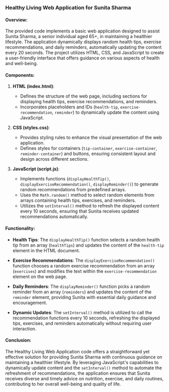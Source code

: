 ### Healthy Living Web Application for Sunita Sharma

#### Overview:
The provided code implements a basic web application designed to assist Sunita Sharma, a senior individual aged 65+, in maintaining a healthier lifestyle. The application dynamically displays random health tips, exercise recommendations, and daily reminders, automatically updating the content every 20 seconds. The project utilizes HTML, CSS, and JavaScript to create a user-friendly interface that offers guidance on various aspects of health and well-being.

#### Components:

1. **HTML (index.html)**:
   - Defines the structure of the web page, including sections for displaying health tips, exercise recommendations, and reminders.
   - Incorporates placeholders and IDs (`health-tip`, `exercise-recommendation`, `reminder`) to dynamically update the content using JavaScript.

2. **CSS (styles.css)**:
   - Provides styling rules to enhance the visual presentation of the web application.
   - Defines styles for containers (`tip-container`, `exercise-container`, `reminder-container`) and buttons, ensuring consistent layout and design across different sections.

3. **JavaScript (script.js)**:
   - Implements functions (`displayHealthTip()`, `displayExerciseRecommendation()`, `displayReminder()`) to generate random recommendations from predefined arrays.
   - Uses the `Math.random()` method to select random elements from arrays containing health tips, exercises, and reminders.
   - Utilizes the `setInterval()` method to refresh the displayed content every 10 seconds, ensuring that Sunita receives updated recommendations automatically.

#### Functionality:

- **Health Tips**: The `displayHealthTip()` function selects a random health tip from an array (`healthTips`) and updates the content of the `health-tip` element in the HTML document.

- **Exercise Recommendations**: The `displayExerciseRecommendation()` function chooses a random exercise recommendation from an array (`exercises`) and modifies the text within the `exercise-recommendation` element on the web page.

- **Daily Reminders**: The `displayReminder()` function picks a random reminder from an array (`reminders`) and updates the content of the `reminder` element, providing Sunita with essential daily guidance and encouragement.

- **Dynamic Updates**: The `setInterval()` method is utilized to call the recommendation functions every 10 seconds, refreshing the displayed tips, exercises, and reminders automatically without requiring user interaction.

#### Conclusion:

The Healthy Living Web Application code offers a straightforward yet effective solution for providing Sunita Sharma with continuous guidance on maintaining a healthier lifestyle. By leveraging JavaScript's capabilities to dynamically update content and the `setInterval()` method to automate the refreshment of recommendations, the application ensures that Sunita receives diverse and timely advice on nutrition, exercise, and daily routines, contributing to her overall well-being and quality of life.
